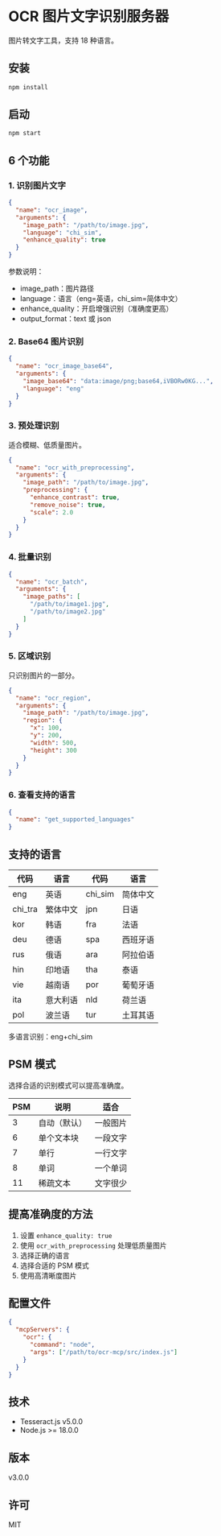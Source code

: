 # OCR 图片文字识别服务器

图片转文字工具，支持 18 种语言。

## 安装

```bash
npm install
```

## 启动

```bash
npm start
```

## 6 个功能

### 1. 识别图片文字

```json
{
  "name": "ocr_image",
  "arguments": {
    "image_path": "/path/to/image.jpg",
    "language": "chi_sim",
    "enhance_quality": true
  }
}
```

参数说明：
- image_path：图片路径
- language：语言（eng=英语，chi_sim=简体中文）
- enhance_quality：开启增强识别（准确度更高）
- output_format：text 或 json

### 2. Base64 图片识别

```json
{
  "name": "ocr_image_base64",
  "arguments": {
    "image_base64": "data:image/png;base64,iVBORw0KG...",
    "language": "eng"
  }
}
```

### 3. 预处理识别

适合模糊、低质量图片。

```json
{
  "name": "ocr_with_preprocessing",
  "arguments": {
    "image_path": "/path/to/image.jpg",
    "preprocessing": {
      "enhance_contrast": true,
      "remove_noise": true,
      "scale": 2.0
    }
  }
}
```

### 4. 批量识别

```json
{
  "name": "ocr_batch",
  "arguments": {
    "image_paths": [
      "/path/to/image1.jpg",
      "/path/to/image2.jpg"
    ]
  }
}
```

### 5. 区域识别

只识别图片的一部分。

```json
{
  "name": "ocr_region",
  "arguments": {
    "image_path": "/path/to/image.jpg",
    "region": {
      "x": 100,
      "y": 200,
      "width": 500,
      "height": 300
    }
  }
}
```

### 6. 查看支持的语言

```json
{
  "name": "get_supported_languages"
}
```

## 支持的语言

| 代码 | 语言 | 代码 | 语言 |
|------|------|------|------|
| eng | 英语 | chi_sim | 简体中文 |
| chi_tra | 繁体中文 | jpn | 日语 |
| kor | 韩语 | fra | 法语 |
| deu | 德语 | spa | 西班牙语 |
| rus | 俄语 | ara | 阿拉伯语 |
| hin | 印地语 | tha | 泰语 |
| vie | 越南语 | por | 葡萄牙语 |
| ita | 意大利语 | nld | 荷兰语 |
| pol | 波兰语 | tur | 土耳其语 |

多语言识别：eng+chi_sim

## PSM 模式

选择合适的识别模式可以提高准确度。

| PSM | 说明 | 适合 |
|-----|------|------|
| 3 | 自动（默认） | 一般图片 |
| 6 | 单个文本块 | 一段文字 |
| 7 | 单行 | 一行文字 |
| 8 | 单词 | 一个单词 |
| 11 | 稀疏文本 | 文字很少 |

## 提高准确度的方法

1. 设置 `enhance_quality: true`
2. 使用 `ocr_with_preprocessing` 处理低质量图片
3. 选择正确的语言
4. 选择合适的 PSM 模式
5. 使用高清晰度图片

## 配置文件

```json
{
  "mcpServers": {
    "ocr": {
      "command": "node",
      "args": ["/path/to/ocr-mcp/src/index.js"]
    }
  }
}
```

## 技术

- Tesseract.js v5.0.0
- Node.js >= 18.0.0

## 版本

v3.0.0

## 许可

MIT
